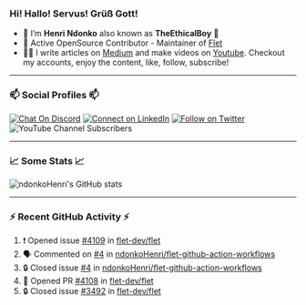### Hi! Hallo! Servus! Grüß Gott!

- 🙂  I’m **Henri Ndonko** also known as **TheEthicalBoy** 👾
- 🚀  Active OpenSource Contributor - Maintainer of [Flet](https://github.com/flet-dev/flet) 
- 👨‍🏫  I write articles on [Medium](https://ndonkohenri.medium.com/) and make videos on [Youtube](https://youtube.com/@ndonkoHenri). Checkout my accounts, enjoy the content, like, follow, subscribe!

---

### 📫 Social Profiles 📫

[![Chat On Discord](https://img.shields.io/badge/--discord?label=Username=the_ethical_boy&logo=Discord&style=social)](https://github.com/ndonkoHenri) 
[![Connect on LinkedIn](https://img.shields.io/badge/--linkedin?label=LinkedIn&logo=LinkedIn&style=social)](https://www.linkedin.com/in/ndonkohenri) 
[![Follow on Twitter](https://img.shields.io/badge/--twitter?label=Twitter&logo=Twitter&style=social)](https://twitter.com/ndonkoHenri)
![YouTube Channel Subscribers](https://img.shields.io/youtube/channel/subscribers/UC2j9sVx0O7M8CebjMtyCuNQ?style=social&label=Youtube&link=https%3A%2F%2Fyoutube.com%2F%40ndonkoHenri)

---

### 📈 Some Stats 📈

<!-- <a href="https://github.com/ndonkoHenri">
<img src="https://github.com/ndonkoHenri/github-stats/blob/master/generated/overview.svg#gh-dark-mode-only" />
<img src="https://github.com/ndonkoHenri/github-stats/blob/master/generated/languages.svg#gh-dark-mode-only" />
<img src="https://github.com/ndonkoHenri/github-stats/blob/master/generated/overview.svg#gh-light-mode-only" />
<img src="https://github.com/ndonkoHenri/github-stats/blob/master/generated/languages.svg#gh-light-mode-only" />
</a> -->

<!-- ![ndonkoHenri's GitHub stats](https://github-readme-stats.vercel.app/api?username=ndonkoHenri&show_icons=true) -->

![ndonkoHenri's GitHub stats](https://github-readme-stats.vercel.app/api?username=ndonkoHenri&theme=tokyonight&show_icons=true&title_color=fff&text_color=fff)

<!-- [![Top Langs](https://github-readme-stats.vercel.app/api/top-langs/?username=ndonkoHenri)](https://github.com/ndonkoHenri/github-readme-stats) -->

---

### :zap: Recent GitHub Activity :zap:

<!--START_SECTION:activity-->
1. ❗ Opened issue [#4109](https://github.com/flet-dev/flet/issues/4109) in [flet-dev/flet](https://github.com/flet-dev/flet)
2. 🗣 Commented on [#4](https://github.com/ndonkoHenri/flet-github-action-workflows/issues/4#issuecomment-2395268851) in [ndonkoHenri/flet-github-action-workflows](https://github.com/ndonkoHenri/flet-github-action-workflows)
3. 🔒 Closed issue [#4](https://github.com/ndonkoHenri/flet-github-action-workflows/issues/4) in [ndonkoHenri/flet-github-action-workflows](https://github.com/ndonkoHenri/flet-github-action-workflows)
4. 💪 Opened PR [#4108](https://github.com/flet-dev/flet/pull/4108) in [flet-dev/flet](https://github.com/flet-dev/flet)
5. 🔒 Closed issue [#3492](https://github.com/flet-dev/flet/issues/3492) in [flet-dev/flet](https://github.com/flet-dev/flet)
<!--END_SECTION:activity-->
